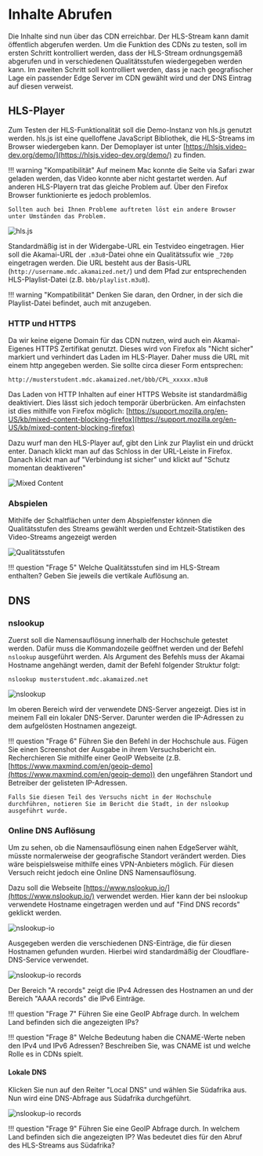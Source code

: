 # Inhalte Abrufen

Die Inhalte sind nun über das CDN erreichbar. Der HLS-Stream kann damit öffentlich abgerufen werden. Um die Funktion des CDNs zu testen, soll im ersten Schritt kontrolliert werden, dass der HLS-Stream ordnungsgemäß abgerufen und in verschiedenen Qualitätsstufen wiedergegeben werden kann. Im zweiten Schritt soll kontrolliert werden, dass je nach geografischer Lage ein passender Edge Server im CDN gewählt wird und der DNS Eintrag auf diesen verweist.

## HLS-Player

Zum Testen der HLS-Funktionalität soll die Demo-Instanz von hls.js genutzt werden. hls.js ist eine quelloffene JavaScript Bibliothek, die HLS-Streams im Browser wiedergeben kann. Der Demoplayer ist unter [https://hlsjs.video-dev.org/demo/](https://hlsjs.video-dev.org/demo/) zu finden.

!!! warning "Kompatibilität"
    Auf meinem Mac konnte die Seite via Safari zwar geladen werden, das Video konnte aber nicht gestartet werden. Auf anderen HLS-Playern trat das gleiche Problem auf. Über den Firefox Browser funktionierte es jedoch problemlos.

    Sollten auch bei Ihnen Probleme auftreten löst ein andere Browser unter Umständen das Problem.


![hls.js](../assets/versuch2/hls_js.png)

Standardmäßig ist in der Widergabe-URL ein Testvideo eingetragen. Hier soll die Akamai-URL der `.m3u8`-Datei ohne ein Qualitätssufix wie `_720p` eingetragen werden. Die URL besteht aus der Basis-URL (`http://username.mdc.akamaized.net/`) und dem Pfad zur entsprechenden HLS-Playlist-Datei (z.B. `bbb/playlist.m3u8`).

!!! warning "Kompatibilität"
    Denken Sie daran, den Ordner, in der sich die Playlist-Datei befindet, auch mit anzugeben.

### HTTP und HTTPS

Da wir keine eigene Domain für das CDN nutzen, wird auch ein Akamai-Eigenes HTTPS Zertifikat genutzt. Dieses wird von Firefox als "Nicht sicher" markiert und verhindert das Laden im HLS-Player. Daher muss die URL mit einem http angegeben werden. Sie sollte circa dieser Form entsprechen:

```
http://musterstudent.mdc.akamaized.net/bbb/CPL_xxxxx.m3u8
```

Das Laden von HTTP Inhalten auf einer HTTPS Website ist standardmäßig deaktiviert. Dies lässt sich jedoch temporär überbrücken. Am einfachsten ist dies mithilfe von Firefox möglich: [https://support.mozilla.org/en-US/kb/mixed-content-blocking-firefox](https://support.mozilla.org/en-US/kb/mixed-content-blocking-firefox)

Dazu wurf man den HLS-Player auf, gibt den Link zur Playlist ein und drückt enter. Danach klickt man auf das Schloss in der URL-Leiste in Firefox. Danach klickt man auf "Verbindung ist sicher" und klickt auf "Schutz momentan deaktiveren"

![Mixed Content](../assets/versuch2/mixed-content.png)

### Abspielen

Mithilfe der Schaltflächen unter dem Abspielfenster können die Qualitätsstufen des Streams gewählt werden und Echtzeit-Statistiken des Video-Streams angezeigt werden

![Qualitätsstufen](../assets/versuch2/hls_js_quality.png)

!!! question "Frage 5"
    Welche Qualitätsstufen sind im HLS-Stream enthalten? Geben Sie jeweils die vertikale Auflösung an.

## DNS

### nslookup

Zuerst soll die Namensauflösung innerhalb der Hochschule getestet werden. Dafür muss die Kommandozeile geöffnet werden und der Befehl `nslookup` ausgeführt werden. Als Argument des Befehls muss der Akamai Hostname angehängt werden, damit der Befehl folgender Struktur folgt:

```
nslookup musterstudent.mdc.akamaized.net
```

![nslookup](../assets/versuch2/nslookup.png)

Im oberen Bereich wird der verwendete DNS-Server angezeigt. Dies ist in meinem Fall ein lokaler DNS-Server. Darunter werden die IP-Adressen zu dem aufgelösten Hostnamen angezeigt.

!!! question "Frage 6"
    Führen Sie den Befehl in der Hochschule aus. Fügen Sie einen Screenshot der Ausgabe in ihrem Versuchsbericht ein. Recherchieren Sie mithilfe einer GeoIP Webseite (z.B. [https://www.maxmind.com/en/geoip-demo](https://www.maxmind.com/en/geoip-demo)) den ungefähren Standort und Betreiber der gelisteten IP-Adressen.

    Falls Sie diesen Teil des Versuchs nicht in der Hochschule durchführen, notieren Sie im Bericht die Stadt, in der nslookup ausgeführt wurde.

### Online DNS Auflösung

Um zu sehen, ob die Namensauflösung einen nahen EdgeServer wählt, müsste normalerweise der geografische Standort verändert werden. Dies wäre beispielsweise mithilfe eines VPN-Anbieters möglich. Für diesen Versuch reicht jedoch eine Online DNS Namensauflösung.

Dazu soll die Webseite [https://www.nslookup.io/](https://www.nslookup.io/) verwendet werden. Hier kann der bei nslookup verwendete Hostname eingetragen werden und auf "Find DNS records" geklickt werden.

![nslookup-io](../assets/versuch2/nslookup-io.png)

Ausgegeben werden die verschiedenen DNS-Einträge, die für diesen Hostnamen gefunden wurden. Hierbei wird standardmäßig der Cloudflare-DNS-Service verwendet.

![nslookup-io records](../assets/versuch2/nslookup-io_records.png)

Der Bereich "A records" zeigt die IPv4 Adressen des Hostnamen an und der Bereich "AAAA records" die IPv6 Einträge.

!!! question "Frage 7"
    Führen Sie eine GeoIP Abfrage durch. In welchem Land befinden sich die angezeigten IPs?

!!! question "Frage 8"
    Welche Bedeutung haben die CNAME-Werte neben den IPv4 und IPv6 Adressen? Beschreiben Sie, was CNAME ist und welche Rolle es in CDNs spielt.

#### Lokale DNS

Klicken Sie nun auf den Reiter "Local DNS" und wählen Sie Südafrika aus. Nun wird eine DNS-Abfrage aus Südafrika durchgeführt.

![nslookup-io records](../assets/versuch2/nslookup-io_suedafrika.png)

!!! question "Frage 9"
    Führen Sie eine GeoIP Abfrage durch. In welchem Land befinden sich die angezeigten IP? Was bedeutet dies für den Abruf des HLS-Streams aus Südafrika?